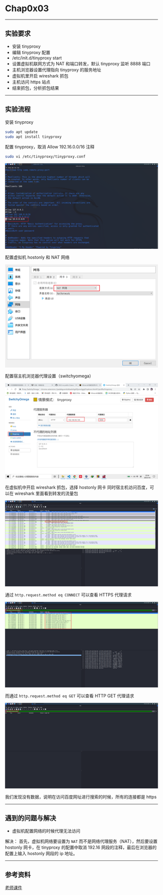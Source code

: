 # Chap0x03

---

## 实验要求

* 安装 tinyproxy
* 编辑 tinyproxy 配置
* /etc/init.d/tinyproxy start
* 设置虚拟机联网方式为 NAT 和端口转发，默认 tinyproxy 监听 8888 端口
* 主机浏览器设置代理指向 tinyproxy 的服务地址
* 虚拟机里开启 wireshark 抓包
* 主机访问 https 站点
* 结束抓包，分析抓包结果

---

## 实验流程

安装 tinyproxy

```bash
sudo apt update
sudo apt install tinyproxy
```

配置 tinyproxy，取消 Allow 192.16.0.0/16 注释

```bash
sudo vi /etc/tinyproxy/tinyproxy.conf
```

![](./img/allow.png)

配置虚拟机 hostonly 和 NAT 网络

![](./img/nat.png)

配置宿主机浏览器代理设置（switchyomega）

![](./img/browser.png)

在虚拟机中开启 wireshark 抓包，选择 hostonly 网卡
同时宿主机访问百度，可以在 wireshark 里面看到转发的流量包

![](./img/baidu.png)

通过 `http.request.method eq CONNECT` 可以查看 HTTPS 代理请求

![](./img/connect.png)

而通过 `http.request.method eq GET` 可以查看 HTTP GET 代理请求

![](./img/get.png)

我们发现没有数据，说明在访问百度网址进行搜索的时候，所有的连接都是 https

---

## 遇到的问题与解决
* 虚拟机配置网络的时候代理无法访问

解决：
首先，虚拟机网络要设置为 `NAT` 而不是网络代理服务（NAT），然后要设置 hostonly 网卡，在 tinyproxy 的配置中取消 192.16 网段的注释，最后在浏览器的配置上输入 hostonly 网段的 ip 地址。

---

## 参考资料

[老师课件](https://c4pr1c3.github.io/cuc-ns/chap0x03/exp.html)